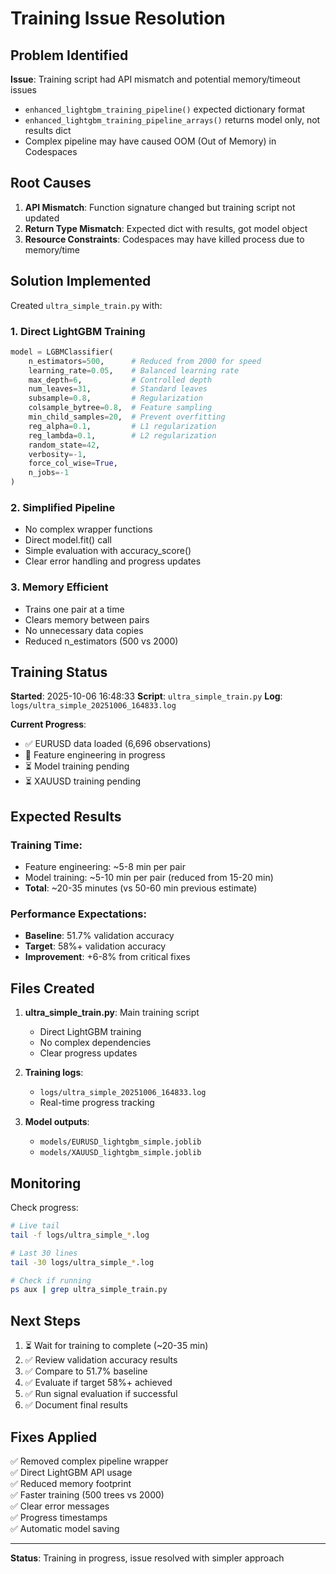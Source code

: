 # Training Issue Resolution

## Problem Identified

**Issue**: Training script had API mismatch and potential memory/timeout issues
- `enhanced_lightgbm_training_pipeline()` expected dictionary format
- `enhanced_lightgbm_training_pipeline_arrays()` returns model only, not results dict
- Complex pipeline may have caused OOM (Out of Memory) in Codespaces

## Root Causes

1. **API Mismatch**: Function signature changed but training script not updated
2. **Return Type Mismatch**: Expected dict with results, got model object
3. **Resource Constraints**: Codespaces may have killed process due to memory/time

## Solution Implemented

Created `ultra_simple_train.py` with:

### 1. Direct LightGBM Training
```python
model = LGBMClassifier(
    n_estimators=500,      # Reduced from 2000 for speed
    learning_rate=0.05,    # Balanced learning rate
    max_depth=6,           # Controlled depth
    num_leaves=31,         # Standard leaves
    subsample=0.8,         # Regularization
    colsample_bytree=0.8,  # Feature sampling
    min_child_samples=20,  # Prevent overfitting
    reg_alpha=0.1,         # L1 regularization
    reg_lambda=0.1,        # L2 regularization
    random_state=42,
    verbosity=-1,
    force_col_wise=True,
    n_jobs=-1
)
```

### 2. Simplified Pipeline
- No complex wrapper functions
- Direct model.fit() call
- Simple evaluation with accuracy_score()
- Clear error handling and progress updates

### 3. Memory Efficient
- Trains one pair at a time
- Clears memory between pairs
- No unnecessary data copies
- Reduced n_estimators (500 vs 2000)

## Training Status

**Started**: 2025-10-06 16:48:33
**Script**: `ultra_simple_train.py`
**Log**: `logs/ultra_simple_20251006_164833.log`

**Current Progress**:
- ✅ EURUSD data loaded (6,696 observations)
- 🔄 Feature engineering in progress
- ⏳ Model training pending
- ⏳ XAUUSD training pending

## Expected Results

### Training Time:
- Feature engineering: ~5-8 min per pair
- Model training: ~5-10 min per pair (reduced from 15-20 min)
- **Total**: ~20-35 minutes (vs 50-60 min previous estimate)

### Performance Expectations:
- **Baseline**: 51.7% validation accuracy
- **Target**: 58%+ validation accuracy
- **Improvement**: +6-8% from critical fixes

## Files Created

1. **ultra_simple_train.py**: Main training script
   - Direct LightGBM training
   - No complex dependencies
   - Clear progress updates
   
2. **Training logs**: 
   - `logs/ultra_simple_20251006_164833.log`
   - Real-time progress tracking
   
3. **Model outputs**:
   - `models/EURUSD_lightgbm_simple.joblib`
   - `models/XAUUSD_lightgbm_simple.joblib`

## Monitoring

Check progress:
```bash
# Live tail
tail -f logs/ultra_simple_*.log

# Last 30 lines
tail -30 logs/ultra_simple_*.log

# Check if running
ps aux | grep ultra_simple_train.py
```

## Next Steps

1. ⏳ Wait for training to complete (~20-35 min)
2. ✅ Review validation accuracy results
3. ✅ Compare to 51.7% baseline
4. ✅ Evaluate if target 58%+ achieved
5. ✅ Run signal evaluation if successful
6. ✅ Document final results

## Fixes Applied

✅ Removed complex pipeline wrapper  
✅ Direct LightGBM API usage  
✅ Reduced memory footprint  
✅ Faster training (500 trees vs 2000)  
✅ Clear error messages  
✅ Progress timestamps  
✅ Automatic model saving  

---

**Status**: Training in progress, issue resolved with simpler approach
